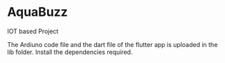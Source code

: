 # AquaBuzz
IOT based Project

The Ardiuno code file and the dart file of the flutter app is uploaded in the lib folder.
Install the dependencies required.
